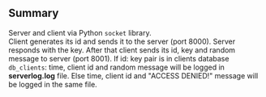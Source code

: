 ## Summary

Server and client via Python `socket` library.  
Client generates its id and sends it to the server (port 8000). Server responds with the key. After that client
sends its id, key and random message to server (port 8001). If id: key pair is in clients database `db_clients`:
time, client id and random message will be logged in **serverlog.log** file. Else time,
client id and "ACCESS DENIED!" message will be logged in the same file.
